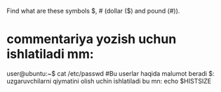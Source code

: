 Find what are these symbols $, # (dollar ($) and pound (#)).
# commentariya yozish uchun ishlatiladi mm:
user@ubuntu:~$ cat /etc/passwd #Bu userlar haqida malumot beradi
$: uzgaruvchilarni qiymatini olish uchin ishlatiladi bu mn:
echo $HISTSIZE